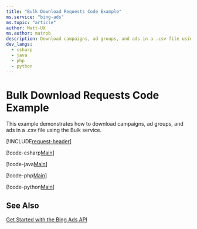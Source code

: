 ```yaml
---
title: "Bulk Download Requests Code Example"
ms.service: "bing-ads"
ms.topic: "article"
author: Matt-UX
ms.author: matrob
description: Download campaigns, ad groups, and ads in a .csv file using the Bulk service in C#, Java, or Python.
dev_langs:
  - csharp
  - java
  - php
  - python
---
```

# Bulk Download Requests Code Example
This example demonstrates how to download campaigns, ad groups, and ads in a .csv file using the Bulk service.

[!INCLUDE[request-header](./includes/code-tips.md)]

[!code-csharp[Main](../../../BingAds-dotNet-SDK/examples/BingAdsExamples/BingAdsExamplesLibrary/v13/BulkServiceManagerDemo.cs)]

[!code-java[Main](../../../BingAds-Java-SDK/examples/BingAdsDesktopApp/src/main/java/com/microsoft/bingads/examples/v13/BulkServiceManagerDemo.java)]

[!code-php[Main](../../../BingAds-PHP-SDK/samples/V13/BulkDownloadUpload.php)]

[!code-python[Main](../../../BingAds-Python-SDK/examples/v13/bulk_service_manager_demo.py)]

## See Also
[Get Started with the Bing Ads API](get-started.md)  
